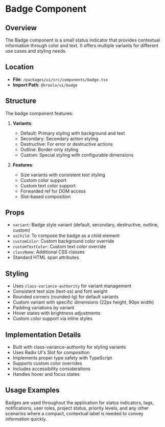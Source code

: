 # Badge Component

## Overview
The Badge component is a small status indicator that provides contextual information through color and text. It offers multiple variants for different use cases and styling needs.

## Location
- **File**: `/packages/ui/src/components/badge.tsx`
- **Import Path**: `@kroolo/ui/badge`

## Structure
The badge component features:

1. **Variants**:
   - Default: Primary styling with background and text
   - Secondary: Secondary action styling
   - Destructive: For error or destructive actions
   - Outline: Border-only styling
   - Custom: Special styling with configurable dimensions

2. **Features**:
   - Size variants with consistent text styling
   - Custom color support
   - Custom text color support
   - Forwarded ref for DOM access
   - Slot-based composition

## Props
- `variant`: Badge style variant (default, secondary, destructive, outline, custom)
- `asChild`: To compose the badge as a child element
- `customColor`: Custom background color override
- `customTextColor`: Custom text color override
- `className`: Additional CSS classes
- Standard HTML span attributes

## Styling
- Uses `class-variance-authority` for variant management
- Consistent text size (text-xs) and font weight
- Rounded corners (rounded-lg) for default variants
- Custom variant with specific dimensions (22px height, 90px width)
- Padding variations by variant
- Hover states with brightness adjustments
- Custom color support via inline styles

## Implementation Details
- Built with class-variance-authority for styling variants
- Uses Radix UI's Slot for composition
- Implements proper type safety with TypeScript
- Supports custom color overrides
- Includes accessibility considerations
- Handles hover and focus states

## Usage Examples
Badges are used throughout the application for status indicators, tags, notifications, user roles, project status, priority levels, and any other scenarios where a compact, contextual label is needed to convey information quickly.
